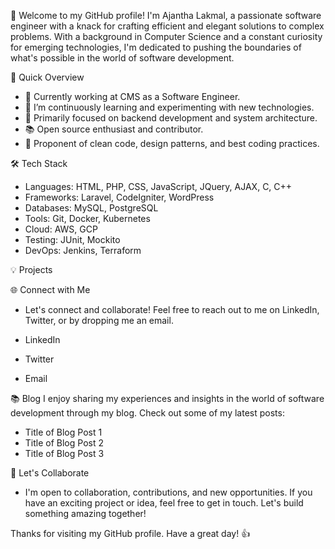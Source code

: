 👋 Welcome to my GitHub profile! I'm Ajantha Lakmal, a passionate software engineer with a knack for crafting efficient and elegant solutions to complex problems. With a background in Computer Science and a constant curiosity for emerging technologies, I'm dedicated to pushing the boundaries of what's possible in the world of software development.

🚀 Quick Overview
- 💼 Currently working at CMS as a Software Engineer.
- 🌱 I’m continuously learning and experimenting with new technologies.
- 🎯 Primarily focused on backend development and system architecture.
- 📚 Open source enthusiast and contributor.
- 🌟 Proponent of clean code, design patterns, and best coding practices.

🛠️ Tech Stack
- Languages: HTML, PHP, CSS, JavaScript, JQuery, AJAX, C, C++
- Frameworks: Laravel, CodeIgniter, WordPress
- Databases: MySQL, PostgreSQL
- Tools: Git, Docker, Kubernetes
- Cloud: AWS, GCP
- Testing: JUnit, Mockito
- DevOps: Jenkins, Terraform

💡 Projects

🌐 Connect with Me
- Let's connect and collaborate! Feel free to reach out to me on LinkedIn, Twitter, or by dropping me an email.

- LinkedIn
- Twitter
- Email

📚 Blog
I enjoy sharing my experiences and insights in the world of software development through my blog. Check out some of my latest posts:

- Title of Blog Post 1
- Title of Blog Post 2
- Title of Blog Post 3

🤝 Let's Collaborate
- I'm open to collaboration, contributions, and new opportunities. If you have an exciting project or idea, feel free to get in touch. Let's build something amazing together!

Thanks for visiting my GitHub profile. Have a great day! 👍
